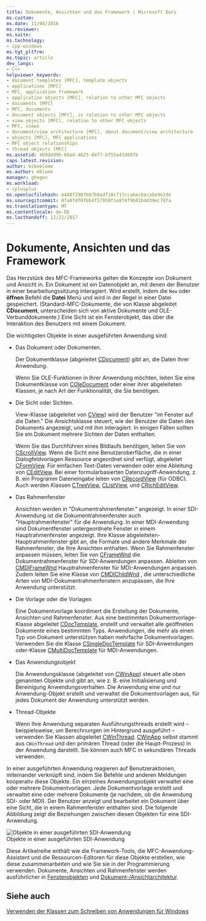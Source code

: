 ```yaml
---
title: Dokumente, Ansichten und das Framework | Microsoft Docs
ms.custom: 
ms.date: 11/04/2016
ms.reviewer: 
ms.suite: 
ms.technology:
- cpp-windows
ms.tgt_pltfrm: 
ms.topic: article
dev_langs:
- C++
helpviewer_keywords:
- document templates [MFC], template objects
- applications [MFC]
- MFC, application framework
- application objects [MFC], relation to other MFC objects
- documents [MFC]
- MFC, documents
- document objects [MFC], in relation to other MFC objects
- view objects [MFC], relation to other MFC objects
- MFC, views
- document/view architecture [MFC], about document/view architecture
- objects [MFC], MFC applications
- MFC object relationships
- thread objects [MFC]
ms.assetid: 409ddd9b-66ad-4625-84f7-bf55a41d697b
caps.latest.revision: 
author: mikeblome
ms.author: mblome
manager: ghogen
ms.workload:
- cplusplus
ms.openlocfilehash: e48872907b07b0adf18cf17cca6ec6ecabe9e2de
ms.sourcegitcommit: 8fa8fdf0fbb4f57950f1e8f4f9b81b4d39ec7d7a
ms.translationtype: MT
ms.contentlocale: de-DE
ms.lasthandoff: 12/21/2017
---
```

# <a name="documents-views-and-the-framework"></a>Dokumente, Ansichten und das Framework
Das Herzstück des MFC-Frameworks gelten die Konzepte von Dokument und Ansicht in. Ein Dokument ist ein Datenobjekt an, mit denen der Benutzer in einer bearbeitungssitzung interagiert. Wird erstellt, indem die `New` oder **öffnen** Befehl die **Datei** Menü und wird in der Regel in einer Datei gespeichert. (Standard-MFC-Dokumente, die von Klasse abgeleitet **CDocument**, unterscheiden sich von aktive Dokumente und OLE-Verbunddokumente.) Eine Sicht ist ein Fensterobjekt, das über die Interaktion des Benutzers mit einem Dokument.  
  
 Die wichtigsten Objekte in einer ausgeführten Anwendung sind:  
  
-   Das Dokument oder Dokumenten.  
  
     Der Dokumentklasse (abgeleitet [CDocument](../mfc/reference/cdocument-class.md)) gibt an, die Daten Ihrer Anwendung.  
  
     Wenn Sie OLE-Funktionen in Ihrer Anwendung möchten, leiten Sie eine Dokumentklasse von [COleDocument](../mfc/reference/coledocument-class.md) oder einer ihrer abgeleiteten Klassen, je nach Art der Funktionalität, die Sie benötigen.  
  
-   Die Sicht oder Sichten.  
  
     View-Klasse (abgeleitet von [CView](../mfc/reference/cview-class.md)) wird der Benutzer "im Fenster auf die Daten." Die Ansichtsklasse steuert, wie der Benutzer die Daten des Dokuments angezeigt, und mit ihm interagiert. In einigen Fällen sollten Sie ein Dokument mehrere Sichten der Daten enthalten.  
  
     Wenn Sie das Durchführen eines Bildlaufs benötigen, leiten Sie von [CScrollView](../mfc/reference/cscrollview-class.md). Wenn die Sicht eine Benutzeroberfläche, die in einer Dialogfeldvorlagen Ressource angeordnet sind verfügt, abgeleitet [CFormView](../mfc/reference/cformview-class.md). Für einfachen Text-Daten verwenden oder eine Ableitung von [CEditView](../mfc/reference/ceditview-class.md). Bei einer formularbasierten Datenzugriff-Anwendung, z. B. ein Programm Dateneingabe leiten von [CRecordView](../mfc/reference/crecordview-class.md) (für ODBC). Auch werden Klassen [CTreeView](../mfc/reference/ctreeview-class.md), [CListView](../mfc/reference/clistview-class.md), und [CRichEditView](../mfc/reference/cricheditview-class.md).  
  
-   Das Rahmenfenster  
  
     Ansichten werden in "Dokumentrahmenfenster." angezeigt. In einer SDI-Anwendung ist die Dokumentrahmenfenster auch "Hauptrahmenfenster" für die Anwendung. In einer MDI-Anwendung sind Dokumentfenster untergeordnete Fenster in einem Hauptrahmenfenster angezeigt. Ihre Klasse abgeleiteten-Hauptrahmenfenster gibt an, die Formate und andere Merkmale der Rahmenfenster, die Ihre Ansichten enthalten. Wenn Sie Rahmenfenster anpassen müssen, leiten Sie von [CFrameWnd](../mfc/reference/cframewnd-class.md) die Dokumentrahmenfenster für SDI-Anwendungen anpassen. Ableiten von [CMDIFrameWnd](../mfc/reference/cmdiframewnd-class.md) Hauptrahmenfenster für MDI-Anwendungen anpassen. Zudem leiten Sie eine Klasse von [CMDIChildWnd](../mfc/reference/cmdichildwnd-class.md) , die unterschiedliche Arten von MDI-Dokumentrahmenfenstern anzupassen, die Ihre Anwendung unterstützt.  
  
-   Die Vorlage oder die Vorlagen  
  
     Eine Dokumentvorlage koordiniert die Erstellung der Dokumente, Ansichten und Rahmenfenster. Aus eine bestimmten Dokumentvorlage-Klasse abgeleitet [CDocTemplate](../mfc/reference/cdoctemplate-class.md), erstellt und verwaltet alle geöffneten Dokumente eines bestimmten Typs. Anwendungen, die mehr als einen Typ von Dokument unterstützen haben mehrfache Dokumentvorlagen. Verwenden Sie die Klasse [CSingleDocTemplate](../mfc/reference/csingledoctemplate-class.md) für SDI-Anwendungen oder-Klasse [CMultiDocTemplate](../mfc/reference/cmultidoctemplate-class.md) für MDI-Anwendungen.  
  
-   Das Anwendungsobjekt  
  
     Die Anwendungsklasse (abgeleitet von [CWinApp](../mfc/reference/cwinapp-class.md)) steuert alle oben genannten Objekte und gibt an, wie z. B. eine Initialisierung und Bereinigung Anwendungsverhalten. Die Anwendung eine und nur Anwendung-Objekt erstellt und verwaltet die Dokumentvorlagen aus, für jedes Dokument der Anwendung unterstützt werden.  
  
-   Thread-Objekte  
  
     Wenn Ihre Anwendung separaten Ausführungsthreads erstellt wird – beispielsweise, um Berechnungen im Hintergrund ausgeführt – verwenden Sie Klassen abgeleitet [CWinThread](../mfc/reference/cwinthread-class.md). [CWinApp](../mfc/reference/cwinapp-class.md) selbst stammt aus `CWinThread` und den primären Thread (oder die Haupt-Prozess) in der Anwendung darstellt. Sie können auch MFC in sekundären Threads verwenden.  
  
 In einer ausgeführten Anwendung reagieren auf Benutzeraktionen, miteinander verknüpft sind, indem Sie Befehle und anderen Meldungen kooperativ diese Objekte. Ein einzelnes Anwendungsobjekt verwaltet eine oder mehrere Dokumentvorlagen. Jede Dokumentvorlage erstellt und verwaltet eine oder mehrere Dokumente (je nachdem, ob die Anwendung SDI- oder MDI). Der Benutzer anzeigt und bearbeitet ein Dokument über eine Sicht, die in einem Rahmenfenster enthalten sind. Die folgende Abbildung zeigt die Beziehungen zwischen diesen Objekten für eine SDI-Anwendung.  
  
 ![Objekte in einer ausgeführten SDI-Anwendung](../mfc/media/vc386v1.gif "vc386v1")  
Objekte in einer ausgeführten SDI-Anwendung  
  
 Diese Artikelreihe enthält wie die Framework-Tools, die MFC-Anwendung-Assistent und die Ressourcen-Editoren für diese Objekte erstellen, wie diese zusammenarbeiten und wie Sie sie in der Programmierung verwenden. Dokumente, Ansichten und Rahmenfenster werden ausführlicher in [Fensterobjekten](../mfc/window-objects.md) und [Dokument-/Ansichtarchitektur](../mfc/document-view-architecture.md).  
  
## <a name="see-also"></a>Siehe auch  
 [Verwenden der Klassen zum Schreiben von Anwendungen für Windows](../mfc/using-the-classes-to-write-applications-for-windows.md)
